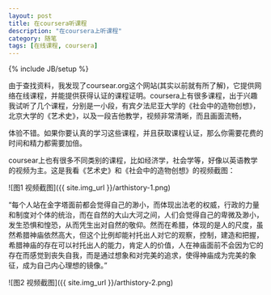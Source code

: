 ```yaml
---
layout: post
title: 在coursera听课程
description: "在coursera上听课程"
category: 随笔
tags: [在线课程, coursera]
---
```

{% include JB/setup %}

由于查找资料，我发现了coursear.org这个网站(其实以前就有所了解)，它提供网络在线课程，并能提供获得认证的课程证明。coursera上有很多课程，出于兴趣我试听了几个课程，分别是一小段，有宾夕法尼亚大学的《社会中的造物创想》，北京大学的《艺术史》，以及一段吉他教学，视频非常清晰，而且画面流畅，

体验不错。如果你要认真的学习这些课程，并且获取课程认证，那么你需要花费的时间和精力都需要加倍。

coursear上也有很多不同类别的课程，比如经济学，社会学等，好像以英语教学的视频为主。这是我看《艺术史》和《社会中的造物创想》的视频截图：

![图1 视频截图]({{ site.img_url }}/arthistory-1.png)

“每个人站在金字塔面前都会觉得自己的渺小，而体现出法老的权威，行政的力量和制度对个体的统治，而在自然的大山大河之间，人们会觉得自己的卑微及渺小，发生恐惧和惶恐，从而凭生出对自然的敬仰。然而在希腊，体现的是人的尺度，虽然希腊神庙依然高大，但这个比例却能衬托出人对它的观察，控制，建造和把握，希腊神庙的存在可以衬托出人的能力，肯定人的价值，人在神庙面前不会因为它的存在而感觉到丧失自我，而是通过想象和对完美的追求，使得神庙成为完美的象征，成为自己内心理想的镜像。”


![图2 视频截图]({{ site.img_url }}/arthistory-2.png)

